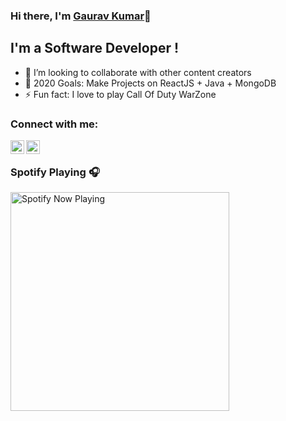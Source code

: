 ### Hi there, I'm <a href="https://www.linkedin.com/in/ravuga/"><b>Gaurav Kumar</b></a>👋

## I'm a Software Developer !
- 👯 I’m looking to collaborate with other content creators
- 🥅 2020 Goals: Make Projects on ReactJS + Java + MongoDB
- ⚡ Fun fact: I love to play Call Of Duty WarZone 

### Connect with me:
<a href="https://www.linkedin.com/in/ravuga/"><img align="left" alt="ravuga | LinkedIn" width="22px" src="https://cdn.jsdelivr.net/npm/simple-icons@v3/icons/linkedin.svg" /></a>
<a href="https://www.instagram.com/gauravkumar_13316/"><img align="left" alt="ravuga | Instagram" width="22px" src="https://cdn.jsdelivr.net/npm/simple-icons@v3/icons/instagram.svg" /></a>
<br />

### Spotify Playing 🎧
[<img src="https://spotify-now-playing-coral.vercel.app/api/spotify-playing" alt="Spotify Now Playing" width="350" />](https://open.spotify.com/user/314itoxb2ejxkk5pvyqniv3r6zn4)



